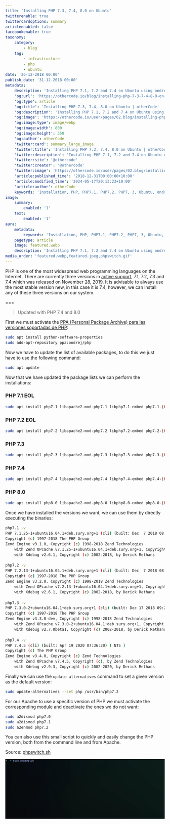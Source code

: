 ```yaml
---
title: 'Installing PHP 7.3, 7.4, 8.0 on Ubuntu'
twitterenable: true
twittercardoptions: summary
articleenabled: false
facebookenable: true
taxonomy:
    category:
        - blog
    tag:
        - infrastructure
        - php
        - ubuntu
date: '26-12-2018 00:00'
publish_date: '31-12-2018 00:00'
metadata:
    description: 'Installing PHP 7.1, 7.2 and 7.4 on Ubuntu using ondrej PPA and configuration with update-alternatives.'
    'og:url': 'https://othercode.io/blog/installing-php-7-3-7-4-8-0-on-ubuntu'
    'og:type': article
    'og:title': 'Installing PHP 7.3, 7.4, 8.0 on Ubuntu | otherCode'
    'og:description': 'Installing PHP 7.1, 7.2 and 7.4 on Ubuntu using ondrej PPA and configuration with update-alternatives.'
    'og:image': 'https://othercode.io/user/pages/02.blog/installing-php-7-3-7-4-8-0-on-ubuntu/featured.webp'
    'og:image:type': image/webp
    'og:image:width': 800
    'og:image:height': 350
    'og:author': otherCode
    'twitter:card': summary_large_image
    'twitter:title': 'Installing PHP 7.3, 7.4, 8.0 on Ubuntu | otherCode'
    'twitter:description': 'Installing PHP 7.1, 7.2 and 7.4 on Ubuntu using ondrej PPA and configuration with update-alternatives.'
    'twitter:site': '@othercode'
    'twitter:creator': '@othercode'
    'twitter:image': 'https://othercode.io/user/pages/02.blog/installing-php-7-3-7-4-8-0-on-ubuntu/featured.webp'
    'article:published_time': '2018-12-31T00:00:00+10:00'
    'article:modified_time': '2024-05-17T20:13:23+10:00'
    'article:author': otherCode
    keywords: 'Installation, PHP, PHP7.1, PHP7.2, PHP7, 3, Ubuntu, ondrej'
image:
    summary:
        enabled: '1'
    text:
        enabled: '1'
aura:
    metadata:
        keywords: 'Installation, PHP, PHP7.1, PHP7.2, PHP7, 3, Ubuntu, ondrej'
    pagetype: article
    image: featured.webp
    description: 'Installing PHP 7.1, 7.2 and 7.4 on Ubuntu using ondrej PPA and configuration with update-alternatives.'
media_order: 'featured.webp,featured.jpeg,phpswitch.gif'
---
```


PHP is one of the most widespread web programming languages on the Internet. There are currently three versions in [active support](http://php.net/supported-versions.php), 7.1, 7.2, 7.3 and 7.4 which was released on November 28, 2019. It is advisable to always use the most stable version new, in this case it is 7.4, however, we can install any of these three versions on our system.

===

> Updated with PHP 7.4 and 8.0

First we must activate the [PPA (Personal Package Archive) para las versiones soportadas de PHP](https://launchpad.net/~ondrej/+archive/ubuntu/php):

```bash
sudo apt install python-software-properties
sudo add-apt-repository ppa:ondrej/php
```

Now we have to update the list of available packages, to do this we just have to use the following command:

```bash
sudo apt update
```

Now that we have updated the package lists we can perform the installations:

### PHP 7.1 EOL

```bash
sudo apt install php7.1 libapache2-mod-php7.1 libphp7.1-embed php7.1-{bcmath,bz2,cgi,cli,common,curl,dba,dev,enchant,fpm,gd,gmp,imap,interbase,intl,json,ldap,mbstring,mysql,odbc,opcache,pgsql,phpdbg,pspell,readline,recode,snmp,soap,sqlite3,sybase,tidy,xml,xmlrpc,xsl,zip}
```

### PHP 7.2 EOL

```bash
sudo apt install php7.2 libapache2-mod-php7.2 libphp7.2-embed php7.2-{bcmath,bz2,cgi,cli,common,curl,dba,dev,enchant,fpm,gd,gmp,imap,interbase,intl,json,ldap,mbstring,mysql,odbc,opcache,pgsql,phpdbg,pspell,readline,recode,snmp,soap,sqlite3,sybase,tidy,xml,xmlrpc,xsl,zip}
```

### PHP 7.3

```bash
sudo apt install php7.3 libapache2-mod-php7.3 libphp7.3-embed php7.3-{bcmath,bz2,cgi,cli,common,curl,dba,dev,enchant,fpm,gd,gmp,imap,interbase,intl,json,ldap,mbstring,mysql,odbc,opcache,pgsql,phpdbg,pspell,readline,recode,snmp,soap,sqlite3,sybase,tidy,xml,xmlrpc,xsl,zip} 
```

### PHP 7.4

```bash
sudo apt install php7.4 libapache2-mod-php7.4 libphp7.4-embed php7.4-{bcmath,bz2,cgi,cli,common,curl,dba,dev,enchant,fpm,gd,gmp,imap,interbase,intl,json,ldap,mbstring,mysql,odbc,opcache,pgsql,phpdbg,pspell,readline,recode,snmp,soap,sqlite3,sybase,tidy,xml,xmlrpc,xsl,zip} 
```

### PHP 8.0

```bash
sudo apt install php8.0 libapache2-mod-php8.0 libphp8.0-embed php8.0-{bcmath,bz2,cgi,cli,common,curl,dba,dev,enchant,fpm,gd,gmp,imap,interbase,intl,json,ldap,mbstring,mysql,odbc,opcache,pgsql,phpdbg,pspell,readline,recode,snmp,soap,sqlite3,sybase,tidy,xml,xmlrpc,xsl,zip} 
```

Once we have installed the versions we want, we can use them by directly executing the binaries:

```bash
php7.1 -v
PHP 7.1.25-1+ubuntu16.04.1+deb.sury.org+1 (cli) (built: Dec  7 2018 08:15:15) ( NTS )
Copyright (c) 1997-2018 The PHP Group
Zend Engine v3.1.0, Copyright (c) 1998-2018 Zend Technologies
    with Zend OPcache v7.1.25-1+ubuntu16.04.1+deb.sury.org+1, Copyright (c) 1999-2018, by Zend Technologies
    with Xdebug v2.6.1, Copyright (c) 2002-2018, by Derick Rethans

php7.2 -v
PHP 7.2.13-1+ubuntu16.04.1+deb.sury.org+1 (cli) (built: Dec  7 2018 08:07:08) ( NTS )
Copyright (c) 1997-2018 The PHP Group
Zend Engine v3.2.0, Copyright (c) 1998-2018 Zend Technologies
    with Zend OPcache v7.2.13-1+ubuntu16.04.1+deb.sury.org+1, Copyright (c) 1999-2018, by Zend Technologies
    with Xdebug v2.6.1, Copyright (c) 2002-2018, by Derick Rethans

php7.3 -v
PHP 7.3.0-2+ubuntu16.04.1+deb.sury.org+1 (cli) (built: Dec 17 2018 09:22:12) ( NTS )
Copyright (c) 1997-2018 The PHP Group
Zend Engine v3.3.0-dev, Copyright (c) 1998-2018 Zend Technologies
    with Zend OPcache v7.3.0-2+ubuntu16.04.1+deb.sury.org+1, Copyright (c) 1999-2018, by Zend Technologies
    with Xdebug v2.7.0beta1, Copyright (c) 2002-2018, by Derick Rethans
    
php7.4 -v
PHP 7.4.5 (cli) (built: Apr 19 2020 07:36:30) ( NTS )
Copyright (c) The PHP Group
Zend Engine v3.4.0, Copyright (c) Zend Technologies
    with Zend OPcache v7.4.5, Copyright (c), by Zend Technologies
    with Xdebug v2.9.3, Copyright (c) 2002-2020, by Derick Rethans
```

Finally we can use the `update-alternatives` command to set a given version as the default version:

```bash
sudo update-alternatives --set php /usr/bin/php7.2
```

For our Apache to use a specific version of PHP we must activate the corresponding module and deactivate the ones we do not want:

```bash
sudo a2dismod php7.0
sudo a2dismod php7.1
sudo a2enmod php7.2
```

You can also use this small script to quickly and easily change the PHP version, both from the command line and from Apache.

Source: [phpswitch.sh](https://gist.github.com/othercodes/d249509ac11945ca85b4b95d32ff0109)

![phpswitch](phpswitch.gif "phpswitch")